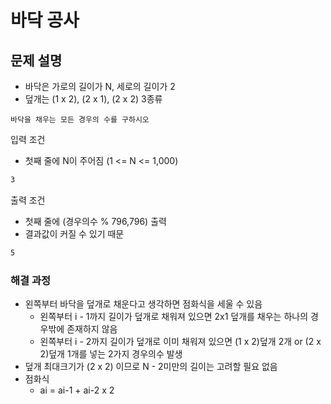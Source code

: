 # 바닥 공사

## 문제 설명

* 바닥은 가로의 길이가 N, 세로의 길이가 2
* 덮개는 (1 x 2), (2 x 1), (2 x 2) 3종류

`바닥을 채우는 모든 경우의 수를 구하시오`

입력 조건

* 첫째 줄에 N이 주어짐 (1 <= N <= 1,000)

```txt
3
```

출력 조건

* 첫째 줄에 (경우의수 % 796,796) 출력
* 결과값이 커질 수 있기 때문

```txt
5
```

### 해결 과정

* 왼쪽부터 바닥을 덮개로 채운다고 생각하면 점화식을 세울 수 있음
  * 왼쪽부터 i - 1까지 길이가 덮개로 채워져 있으면 2x1 덮개를 채우는 하나의 경우밖에 존재하지 않음
  * 왼쪽부터 i - 2까지 길이가 덮개로 이미 채워져 있으면 (1 x 2)덮개 2개 or (2 x 2)덮개 1개를 넣는 2가지 경우의수 발생
* 덮개 최대크기가 (2 x 2) 이므로 N - 2미만의 길이는 고려할 필요 없음
* 점화식
  * ai = ai-1 + ai-2 x 2
